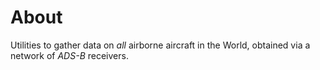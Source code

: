 # About

Utilities to gather data on _all_ airborne aircraft in the World, obtained via a network of *ADS-B* receivers.
